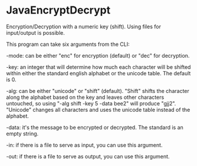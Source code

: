 # JavaEncryptDecrypt
 Encryption/Decryption with a numeric key (shift). Using files for input/output is possible.

This program can take six arguments from the CLI:

-mode: can be either "enc" for encryption (default) or "dec" for decryption.

-key: an integer that will determine how much each character will be shifted within either
the standard english alphabet or the unicode table. The default is 0.

-alg: can be either "unicode" or "shift" (default). "Shift" shifts the character along the alphabet
based on the key and leaves other characters untouched, so using "-alg shift -key 5 -data bee2" will
produce "gjj2". "Unicode" changes all characters and uses the unicode table instead of the alphabet.

-data: it's the message to be encrypted or decrypted. The standard is an empty string.

-in: if there is a file to serve as input, you can use this argument.

-out: if there is a file to serve as output, you can use this argument.

